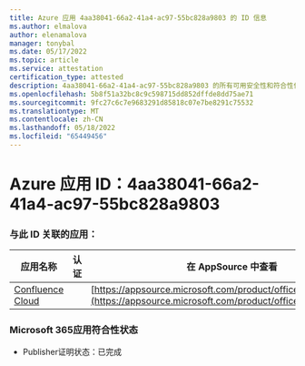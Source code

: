 ```yaml
---
title: Azure 应用 4aa38041-66a2-41a4-ac97-55bc828a9803 的 ID 信息
ms.author: elmalova
author: elenamalova
manager: tonybal
ms.date: 05/17/2022
ms.topic: article
ms.service: attestation
certification_type: attested
description: 4aa38041-66a2-41a4-ac97-55bc828a9803 的所有可用安全性和符合性信息。
ms.openlocfilehash: 5b8f51a32bc8c9c598715dd852dffde8dd75ae71
ms.sourcegitcommit: 9fc27c6c7e9683291d85818c07e7be8291c75532
ms.translationtype: MT
ms.contentlocale: zh-CN
ms.lasthandoff: 05/18/2022
ms.locfileid: "65449456"
---
```

# <a name="azure-app-id-4aa38041-66a2-41a4-ac97-55bc828a9803"></a>Azure 应用 ID：4aa38041-66a2-41a4-ac97-55bc828a9803


### <a name="apps-associated-with-this-id"></a>与此 ID 关联的应用：
| **应用名称** | **认证** | **在 AppSource 中查看** |
|--------------|---------------|-----------------------|
| [Confluence Cloud](../forward/WA200003113.md) |  | [https://appsource.microsoft.com/product/office/WA200003113](https://appsource.microsoft.com/product/office/WA200003113) |

### <a name="microsoft-365-app-compliance-status"></a>Microsoft 365应用符合性状态
- Publisher证明状态：已完成
